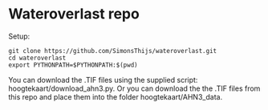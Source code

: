# Wateroverlast repo

Setup:
```
git clone https://github.com/SimonsThijs/wateroverlast.git
cd wateroverlast
export PYTHONPATH=$PYTHONPATH:$(pwd)
```

You can download the .TIF files using the supplied script: hoogtekaart/download_ahn3.py. Or you can download the the .TIF files from this repo and place them into the folder hoogtekaart/AHN3_data.